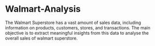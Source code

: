 # Walmart-Analysis
The Walmart Superstore has a vast amount of sales data, including information on products, customers, stores, and transactions. The main objective is to extract meaningful insights from this data to analyse the overall sales of walmart superstore.
